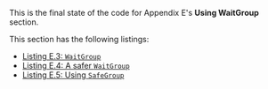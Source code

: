 
This is the final state of the code for Appendix E's **Using WaitGroup** section.

This section has the following listings:

- [Listing E.3: `WaitGroup`](../../all-listings/ae-concurrent-programming/03-waitgroup.md)
- [Listing E.4: A safer `WaitGroup`](../../all-listings/ae-concurrent-programming/04-a-safer-waitgroup.md)
- [Listing E.5: Using `SafeGroup`](../../all-listings/ae-concurrent-programming/05-using-safegroup.md)
